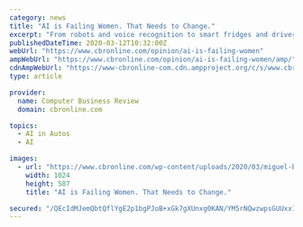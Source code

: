 ```yaml
---
category: news
title: "AI is Failing Women. That Needs to Change."
excerpt: "From robots and voice recognition to smart fridges and driverless cars – artificial intelligence is becoming widespread – but will these advancements meet the requirements of both men and women? Without diversity, the answer is no, writes Shawn Tan, CEO of AI ecosystem builder Skymind Global Ventures. Women and men don’t hold the same ..."
publishedDateTime: 2020-03-12T10:32:00Z
webUrl: "https://www.cbronline.com/opinion/ai-is-failing-women"
ampWebUrl: "https://www.cbronline.com/opinion/ai-is-failing-women/amp/"
cdnAmpWebUrl: "https://www-cbronline-com.cdn.ampproject.org/c/s/www.cbronline.com/opinion/ai-is-failing-women/amp/"
type: article

provider:
  name: Computer Business Review
  domain: cbronline.com

topics:
  - AI in Autos
  - AI

images:
  - url: "https://www.cbronline.com/wp-content/uploads/2020/03/miguel-bruna-TzVN0xQhWaQ-unsplash-1024x587.jpg"
    width: 1024
    height: 587
    title: "AI is Failing Women. That Needs to Change."

secured: "/QEcIdMJemQbtQflYgE2p1bgPJoB+xGk7gXUnxg0KAN/YM5rNQwzwpsGUUxx1MRzY5zVTWZKJwA//UQU6nEt3iHCluH3VC23AeIUmPPh8m3/J8uJdIoLCXFEfldKOYH0TaufcPu3RiF2bj7Bvcsonkkj1qCpY1MYCCRU26xvvb1IWt45x9pRmwgUDIZGbHxjPUgVK3FvDi5+Ty3AtCbZ+sqEHa/W/sYErlfz0uLoUsGhjsWnb2nCwq/w2w1zrdg1zEkSiprRLI/DlBohhQNFSJQ6dgGPy90RInr1IEP8XifBgrrOa5LbQJAwAGwMmBDoBaWNu9JIUDMbt/75y/vDRdDNe6AO18XX4OpyMsIOtPGOQbSMlDG1ECahQGyIbvjMUXQ3Wl4+LdU9Sbsxd7g/oP82TrXntCUlKBm3lSDKefnPK8P974S2Q1gpA1KqANmnYKmbycA6GzpfdwWO1nRfwj5TNK/Sga6W1ftIOWOxcOc=;IvQ9Cl55cfrKHtJxmS2Ygg=="
---
```


